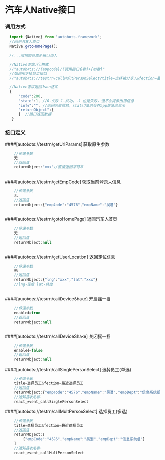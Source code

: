 # 汽车人Native接口



 
### 调用方式
``` javascript
  import {Native} from 'autobots-framework';
  //回到汽车人首页
  Native.gotoHomePage();
  
  //...后续回有更多接口加入
   
  //Native请求url格式
  //"autobots://{appcode}/{调用接口名称}+{参数}"
  //如调用选择员工接口
  //"autobots://testrn/callMultPersonSelect?title=选择被分享人&fection=最近选择被分享人"

  //Native请求返回Json格式
  {
	  "code":200,
	  "state":1, //0-失败 1-成功，-1 也是失败，但不会提示出错信息
	  "info":"", //返回结果信息，state为0时会在app端弹出显示
	  "returnObject":{
	  }  //接口返回数据
   }


```

### 接口定义
####[autobots://testrn/getUrlParams]
获取原生参数 

``` javascript
	//传递参数
	无
	//返回值
	returnObject:"xxx"//直接返回字符串
	
```

####[autobots://testrn/getEmpCode]
获取当前登录人信息
``` javascript
	//传递参数
	无
	//返回值
	returnObject:{"empCode":"4576","empName":"吴潜"}
	
```

####[autobots://testrn/gotoHomePage]
返回汽车人首页 
``` javascript
	//传递参数
	无
	//返回值
	returnObject:null	
	
```
####[autobots://testrn/getUserLocation]
返回定位信息  
``` javascript
	//传递参数
	无
	//返回值
	returnObject:{"lng":"xxx","lat":"xxx"}	
	//lng-经度 lat-纬度
	
```

####[autobots://testrn/callDeviceShake]
开启摇一摇 
``` javascript
	//传递参数
	enabled=true
	//返回值
	returnObject:null
	
```

####[autobots://testrn/callDeviceShake]
关闭摇一摇 
``` javascript
	//传递参数
	enabled=false
	//返回值
	returnObject:null
```

####[autobots://testrn/callSinglePersonSelect]
选择员工(单选) 
``` javascript
	//传递参数
	title=选择员工&fection=最近选择员工
	//返回值
	returnObject:{"empCode":"4576","empName":"吴潜","empDept":"信息系统组"}
    //通知接收名称
    react_event_callSinglePersonSelect

```

####[autobots://testrn/callMultPersonSelect]
选择员工(多选)  
``` javascript
	//传递参数
	title=选择员工&fection=最近选择员工
	//返回值
	returnObject:[
		{"empCode":"4576","empName":"吴潜","empDept":"信息系统组"}
    ]
    //通知接收名称
    react_event_callMultPersonSelect

```



